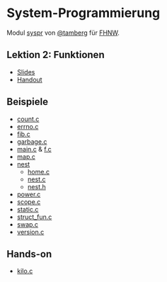 # System-Programmierung
Modul [syspr]( https://www.fhnw.ch/de/studium/module/6008081) von [@tamberg](https://twitter.com/tamberg) für [FHNW](https://www.fhnw.ch/).

## Lektion 2: Funktionen
- [Slides](http://www.tamberg.org/fhnw/2018/Syspr02Funktionen.pdf)
- [Handout](http://www.tamberg.org/fhnw/2018/Syspr02FunktionenHandout.pdf)

## Beispiele
- [count.c](count.c)
- [errno.c](errno.c)
- [fib.c](fib.c)
- [garbage.c](garbage.c)
- [main.c](main.c) & [f.c](f.c)
- [map.c](map.c)
- [nest](nest)
  - [home.c](nest/home.c)
  - [nest.c](nest/nest.c)
  - [nest.h](nest/nest.h)
- [power.c](power.c)
- [scope.c](scope.c)
- [static.c](static.c)
- [struct_fun.c](struct_fun.c)
- [swap.c](swap.c)
- [version.c](version.c)

## Hands-on
- [kilo.c](https://github.com/antirez/kilo/blob/master/kilo.c)
